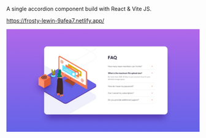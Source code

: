 A single accordion component build with React & Vite JS.

https://frosty-lewin-9afea7.netlify.app/

![Design preview for the FAQ Accordion challenge](./src/images/desktop-design.jpg)
